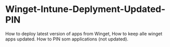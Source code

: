 # Winget-Intune-Deplyment-Updated-PIN
 How to deploy latest version of apps from Winget, How to keep alle winget apps updated. How to PIN som applications (not updated).
